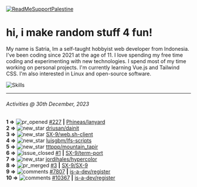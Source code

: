 [![ReadMeSupportPalestine](https://github.com/Safouene1/support-palestine-banner/blob/master/banner-support.svg)](https://github.com/Safouene1/support-palestine-banner)
# hi, i make random stuff 4 fun!

My name is Satria, Im a self-taught hobbyist web developer from Indonesia. I've been coding since 2021 at the age of 11. I love spending my free time coding and experimenting with new technologies. I spend most of my time working on personal projects. I'm currently learning Vue.js and Tailwind CSS. I'm also interested in Linux and open-source software.

![Skills](https://skillicons.dev/icons?i=md,py,raspberrypi,replit,neovim,vercel,bash,express,vite,vue,firebase,linux,nodejs,vscode,github,twitter,ts,html,css,js,discord,git&theme=dark)

---

<!--RECENT_ACTIVITY:last_update-->
###### Activities @ 30th December, 2023
<!--RECENT_ACTIVITY:last_update_end-->

<!--RECENT_ACTIVITY:start-->
**1 =>** ![pr_opened](https://cdn.jsdelivr.net/gh/Readme-Workflows/Readme-Icons@main/icons/octicons/PullRequestOpened.svg) [#227](https://github.com/Phineas/lanyard/pull/227) **|** [Phineas/lanyard](https://github.com/Phineas/lanyard)<br>
**2 =>** ![new_star](https://cdn.jsdelivr.net/gh/Readme-Workflows/Readme-Icons@main/icons/octicons/StarredRepositoryYellow.svg) [driusan/dainit](https://github.com/driusan/dainit)<br>
**3 =>** ![new_star](https://cdn.jsdelivr.net/gh/Readme-Workflows/Readme-Icons@main/icons/octicons/StarredRepositoryYellow.svg) [SX-9/web.sh-client](https://github.com/SX-9/web.sh-client)<br>
**4 =>** ![new_star](https://cdn.jsdelivr.net/gh/Readme-Workflows/Readme-Icons@main/icons/octicons/StarredRepositoryYellow.svg) [luisgbm/lfs-scripts](https://github.com/luisgbm/lfs-scripts)<br>
**5 =>** ![new_star](https://cdn.jsdelivr.net/gh/Readme-Workflows/Readme-Icons@main/icons/octicons/StarredRepositoryYellow.svg) [tttppp/mountain_tapir](https://github.com/tttppp/mountain_tapir)<br>
**6 =>** ![issue_closed](https://cdn.jsdelivr.net/gh/Readme-Workflows/Readme-Icons@main/icons/octicons/IssueClosed.svg) [#1](https://github.com/SX-9/term-port/issues/1) **|** [SX-9/term-port](https://github.com/SX-9/term-port)<br>
**7 =>** ![new_star](https://cdn.jsdelivr.net/gh/Readme-Workflows/Readme-Icons@main/icons/octicons/StarredRepositoryYellow.svg) [jordihales/hypercolor](https://github.com/jordihales/hypercolor)<br>
**8 =>** ![pr_merged](https://cdn.jsdelivr.net/gh/Readme-Workflows/Readme-Icons@main/icons/octicons/PullRequestMerged.svg) [#3](https://github.com/SX-9/SX-9/pull/3) **|** [SX-9/SX-9](https://github.com/SX-9/SX-9)<br>
**9 =>** ![comments](https://cdn.jsdelivr.net/gh/Readme-Workflows/Readme-Icons@main/icons/octicons/Comment.svg) [#7807](https://github.com/is-a-dev/register/issues/7807#issuecomment-1868698803) **|** [is-a-dev/register](https://github.com/is-a-dev/register)<br>
**10 =>** ![comments](https://cdn.jsdelivr.net/gh/Readme-Workflows/Readme-Icons@main/icons/octicons/Comment.svg) [#10367](https://github.com/is-a-dev/register/pull/10367#issuecomment-1868694341) **|** [is-a-dev/register](https://github.com/is-a-dev/register)<br>
<!--RECENT_ACTIVITY:end-->
